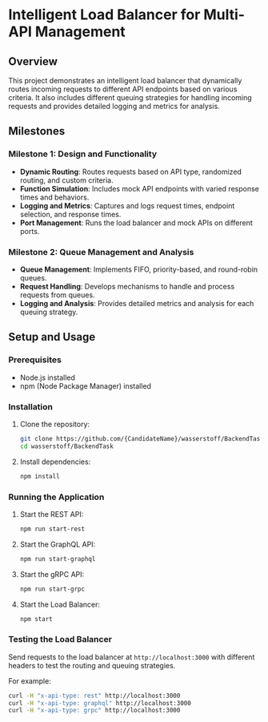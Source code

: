 # Intelligent Load Balancer for Multi-API Management

## Overview
This project demonstrates an intelligent load balancer that dynamically routes incoming requests to different API endpoints based on various criteria. It also includes different queuing strategies for handling incoming requests and provides detailed logging and metrics for analysis.

## Milestones

### Milestone 1: Design and Functionality
- **Dynamic Routing**: Routes requests based on API type, randomized routing, and custom criteria.
- **Function Simulation**: Includes mock API endpoints with varied response times and behaviors.
- **Logging and Metrics**: Captures and logs request times, endpoint selection, and response times.
- **Port Management**: Runs the load balancer and mock APIs on different ports.

### Milestone 2: Queue Management and Analysis
- **Queue Management**: Implements FIFO, priority-based, and round-robin queues.
- **Request Handling**: Develops mechanisms to handle and process requests from queues.
- **Logging and Analysis**: Provides detailed metrics and analysis for each queuing strategy.

## Setup and Usage

### Prerequisites
- Node.js installed
- npm (Node Package Manager) installed

### Installation
1. Clone the repository:
    ```bash
    git clone https://github.com/{CandidateName}/wasserstoff/BackendTask.git
    cd wasserstoff/BackendTask
    ```

2. Install dependencies:
    ```bash
    npm install
    ```

### Running the Application

1. Start the REST API:
    ```bash
    npm run start-rest
    ```

2. Start the GraphQL API:
    ```bash
    npm run start-graphql
    ```

3. Start the gRPC API:
    ```bash
    npm run start-grpc
    ```

4. Start the Load Balancer:
    ```bash
    npm start
    ```

### Testing the Load Balancer

Send requests to the load balancer at `http://localhost:3000` with different headers to test the routing and queuing strategies.

For example:
```bash
curl -H "x-api-type: rest" http://localhost:3000
curl -H "x-api-type: graphql" http://localhost:3000
curl -H "x-api-type: grpc" http://localhost:3000
